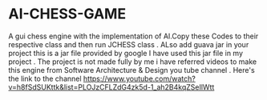 # AI-CHESS-GAME
A gui chess engine with the implementation of AI.Copy these Codes to their respective class and then run JCHESS class .
ALso add guava jar in your project this is a jar file provided by google I have used this jar file in my project . 
The project is not made fully by me i have referred videos to make this engine from Software Architecture & Design you tube channel .
Here's the link to the channel https://www.youtube.com/watch?v=h8fSdSUKttk&list=PLOJzCFLZdG4zk5d-1_ah2B4kqZSeIlWtt
